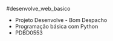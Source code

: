 #desenvolve_web_basico

- Projeto Desenvolve - Bom Despacho
- Programação básica com Python
- PDBD0553


